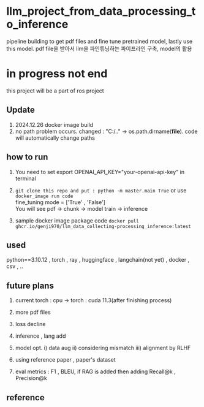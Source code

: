 # llm_project_from_data_processing_to_inference 
pipeline building to get pdf files and fine tune pretrained model, lastly use this model. pdf file을 받아서 llm을 파인튜닝하는 파이프라인 구축, model의 활용

# in progress not end
this project will be a part of ros project 

## Update ##
1. 2024.12.26 docker image build
2. no path problem occurs. changed : "C:/.." -> os.path.dirname(__file__). code will automatically change paths 


## how to run ## 
1) You need to set export OPENAI_API_KEY="your-openai-api-key" in terminal 
2) `git clone this repo and put : python -m master.main True` or use `docker_image run code`<br>
   fine_tuning mode = ['True' , 'False']<br>
   You will see pdf -> chunk -> model train -> inference

4) sample docker image package code `docker pull ghcr.io/genji970/llm_data_collecting-processing_inference:latest`


## used ##
python==3.10.12 , torch , ray , huggingface , langchain(not yet) , docker , csv , ..

## future plans ## 

1) current torch : cpu -> torch : cuda 11.3(after finishing process)<br>
2) more pdf files<br>
3) loss decline
4) inference , lang add
5) model opt. i) data aug ii) considering mismatch iii) alignment by RLHF<br>

5) using reference paper , paper's dataset 

6) eval metrics : F1 , BLEU, if RAG is added then adding Recall@k , Precision@k

## reference ## 

